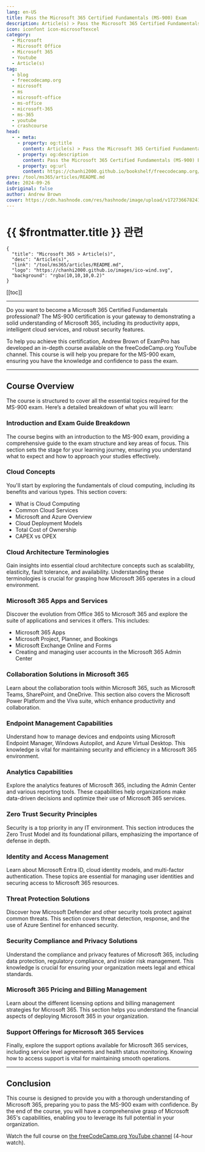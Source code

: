 ```yaml
---
lang: en-US
title: Pass the Microsoft 365 Certified Fundamentals (MS-900) Exam
description: Article(s) > Pass the Microsoft 365 Certified Fundamentals (MS-900) Exam
icon: iconfont icon-microsoftexcel
category: 
  - Microsoft
  - Microsoft Office
  - Microsoft 365
  - Youtube
  - Article(s)
tag: 
  - blog
  - freecodecamp.org
  - microsoft
  - ms
  - microsoft-office
  - ms-office
  - microsoft-365
  - ms-365
  - youtube
  - crashcourse
head:
  - - meta:
    - property: og:title
      content: Article(s) > Pass the Microsoft 365 Certified Fundamentals (MS-900) Exam
    - property: og:description
      content: Pass the Microsoft 365 Certified Fundamentals (MS-900) Exam
    - property: og:url
      content: https://chanhi2000.github.io/bookshelf/freecodecamp.org/pass-the-microsoft-365-certified-fundamentals-ms-900-exam.html
prev: /tool/ms365/articles/README.md
date: 2024-09-26
isOriginal: false
author: Andrew Brown
cover: https://cdn.hashnode.com/res/hashnode/image/upload/v1727366782416/f8397d61-5e1e-4572-a18e-117c35b5edf5.jpeg
---
```


# {{ $frontmatter.title }} 관련

```component VPCard
{
  "title": "Microsoft 365 > Article(s)",
  "desc": "Article(s)",
  "link": "/tool/ms365/articles/README.md",
  "logo": "https://chanhi2000.github.io/images/ico-wind.svg",
  "background": "rgba(10,10,10,0.2)"
}
```

[[toc]]

---

<SiteInfo
  name="Pass the Microsoft 365 Certified Fundamentals (MS-900) Exam"
  desc="Do you want to become a Microsoft 365 Certified Fundamentals professional? The MS-900 certification is your gateway to demonstrating a solid understanding of Microsoft 365, including its productivity apps, intelligent cloud services, and robust secur..."
  url="https://freecodecamp.org/news/pass-the-microsoft-365-certified-fundamentals-ms-900-exam/"
  logo="https://cdn.freecodecamp.org/universal/favicons/favicon.ico"
  preview="https://cdn.hashnode.com/res/hashnode/image/upload/v1727366782416/f8397d61-5e1e-4572-a18e-117c35b5edf5.jpeg"/>

Do you want to become a Microsoft 365 Certified Fundamentals professional? The MS-900 certification is your gateway to demonstrating a solid understanding of Microsoft 365, including its productivity apps, intelligent cloud services, and robust security features.

To help you achieve this certification, Andrew Brown of ExamPro has developed an in-depth course available on the freeCodeCamp.org YouTube channel. This course is will help you prepare for the MS-900 exam, ensuring you have the knowledge and confidence to pass the exam.

---

## Course Overview

The course is structured to cover all the essential topics required for the MS-900 exam. Here’s a detailed breakdown of what you will learn:

### Introduction and Exam Guide Breakdown

The course begins with an introduction to the MS-900 exam, providing a comprehensive guide to the exam structure and key areas of focus. This section sets the stage for your learning journey, ensuring you understand what to expect and how to approach your studies effectively.

### Cloud Concepts

You'll start by exploring the fundamentals of cloud computing, including its benefits and various types. This section covers:

- What is Cloud Computing
- Common Cloud Services
- Microsoft and Azure Overview
- Cloud Deployment Models
- Total Cost of Ownership
- CAPEX vs OPEX

### Cloud Architecture Terminologies

Gain insights into essential cloud architecture concepts such as scalability, elasticity, fault tolerance, and availability. Understanding these terminologies is crucial for grasping how Microsoft 365 operates in a cloud environment.

### Microsoft 365 Apps and Services

Discover the evolution from Office 365 to Microsoft 365 and explore the suite of applications and services it offers. This includes:

- Microsoft 365 Apps
- Microsoft Project, Planner, and Bookings
- Microsoft Exchange Online and Forms
- Creating and managing user accounts in the Microsoft 365 Admin Center

### Collaboration Solutions in Microsoft 365

Learn about the collaboration tools within Microsoft 365, such as Microsoft Teams, SharePoint, and OneDrive. This section also covers the Microsoft Power Platform and the Viva suite, which enhance productivity and collaboration.

### Endpoint Management Capabilities

Understand how to manage devices and endpoints using Microsoft Endpoint Manager, Windows Autopilot, and Azure Virtual Desktop. This knowledge is vital for maintaining security and efficiency in a Microsoft 365 environment.

### Analytics Capabilities

Explore the analytics features of Microsoft 365, including the Admin Center and various reporting tools. These capabilities help organizations make data-driven decisions and optimize their use of Microsoft 365 services.

### Zero Trust Security Principles

Security is a top priority in any IT environment. This section introduces the Zero Trust Model and its foundational pillars, emphasizing the importance of defense in depth.

### Identity and Access Management

Learn about Microsoft Entra ID, cloud identity models, and multi-factor authentication. These topics are essential for managing user identities and securing access to Microsoft 365 resources.

### Threat Protection Solutions

Discover how Microsoft Defender and other security tools protect against common threats. This section covers threat detection, response, and the use of Azure Sentinel for enhanced security.

### Security Compliance and Privacy Solutions

Understand the compliance and privacy features of Microsoft 365, including data protection, regulatory compliance, and insider risk management. This knowledge is crucial for ensuring your organization meets legal and ethical standards.

### Microsoft 365 Pricing and Billing Management

Learn about the different licensing options and billing management strategies for Microsoft 365. This section helps you understand the financial aspects of deploying Microsoft 365 in your organization.

### Support Offerings for Microsoft 365 Services

Finally, explore the support options available for Microsoft 365 services, including service level agreements and health status monitoring. Knowing how to access support is vital for maintaining smooth operations.

---

## Conclusion

This course is designed to provide you with a thorough understanding of Microsoft 365, preparing you to pass the MS-900 exam with confidence. By the end of the course, you will have a comprehensive grasp of Microsoft 365's capabilities, enabling you to leverage its full potential in your organization.

Watch the full course on [<FontIcon icon="fa-brands fa-youtube"/>the freeCodeCamp.org YouTube channel](https://youtu.be/1n4B5ewretY) (4-hour watch).

<VidStack src="youtube/1n4B5ewretY" />

